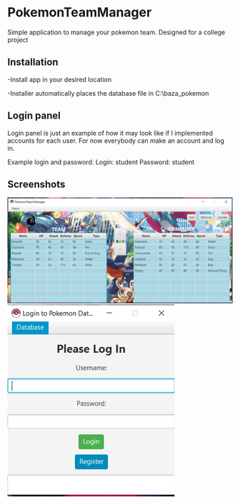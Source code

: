 # PokemonTeamManager

Simple application to manage your pokemon team. Designed for a college project

## Installation

-Install app in your desired location

-Installer automatically places the database file in C:\baza_pokemon

## Login panel

Login panel is just an example of how it may look like if I implemented accounts for each user.
For now everybody can make an account and log in.

Example login and password:
Login: student
Password: student

## Screenshots

![Screenshot](ptm1.png)
![Screenshot](ptm2.PNG)
